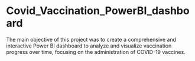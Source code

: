 # Covid_Vaccination_PowerBI_dashboard
The main objective of this project was to create a comprehensive and interactive Power BI dashboard to analyze and visualize vaccination progress over time, focusing on the administration of COVID-19 vaccines.
